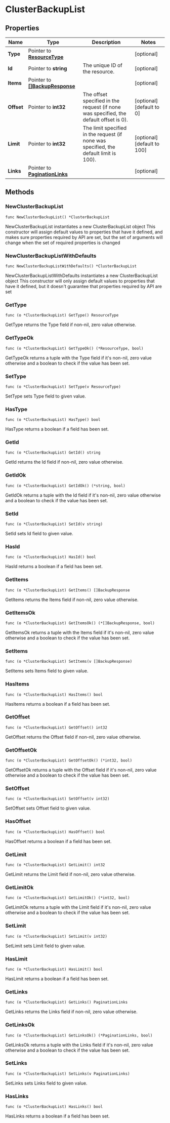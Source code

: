 # ClusterBackupList

## Properties

|Name | Type | Description | Notes|
|------------ | ------------- | ------------- | -------------|
|**Type** | Pointer to [**ResourceType**](ResourceType.md) |  | [optional] |
|**Id** | Pointer to **string** | The unique ID of the resource. | [optional] |
|**Items** | Pointer to [**[]BackupResponse**](BackupResponse.md) |  | [optional] |
|**Offset** | Pointer to **int32** | The offset specified in the request (if none was specified, the default offset is 0).  | [optional] [default to 0]|
|**Limit** | Pointer to **int32** | The limit specified in the request (if none was specified, the default limit is 100).  | [optional] [default to 100]|
|**Links** | Pointer to [**PaginationLinks**](PaginationLinks.md) |  | [optional] |

## Methods

### NewClusterBackupList

`func NewClusterBackupList() *ClusterBackupList`

NewClusterBackupList instantiates a new ClusterBackupList object
This constructor will assign default values to properties that have it defined,
and makes sure properties required by API are set, but the set of arguments
will change when the set of required properties is changed

### NewClusterBackupListWithDefaults

`func NewClusterBackupListWithDefaults() *ClusterBackupList`

NewClusterBackupListWithDefaults instantiates a new ClusterBackupList object
This constructor will only assign default values to properties that have it defined,
but it doesn't guarantee that properties required by API are set

### GetType

`func (o *ClusterBackupList) GetType() ResourceType`

GetType returns the Type field if non-nil, zero value otherwise.

### GetTypeOk

`func (o *ClusterBackupList) GetTypeOk() (*ResourceType, bool)`

GetTypeOk returns a tuple with the Type field if it's non-nil, zero value otherwise
and a boolean to check if the value has been set.

### SetType

`func (o *ClusterBackupList) SetType(v ResourceType)`

SetType sets Type field to given value.

### HasType

`func (o *ClusterBackupList) HasType() bool`

HasType returns a boolean if a field has been set.

### GetId

`func (o *ClusterBackupList) GetId() string`

GetId returns the Id field if non-nil, zero value otherwise.

### GetIdOk

`func (o *ClusterBackupList) GetIdOk() (*string, bool)`

GetIdOk returns a tuple with the Id field if it's non-nil, zero value otherwise
and a boolean to check if the value has been set.

### SetId

`func (o *ClusterBackupList) SetId(v string)`

SetId sets Id field to given value.

### HasId

`func (o *ClusterBackupList) HasId() bool`

HasId returns a boolean if a field has been set.

### GetItems

`func (o *ClusterBackupList) GetItems() []BackupResponse`

GetItems returns the Items field if non-nil, zero value otherwise.

### GetItemsOk

`func (o *ClusterBackupList) GetItemsOk() (*[]BackupResponse, bool)`

GetItemsOk returns a tuple with the Items field if it's non-nil, zero value otherwise
and a boolean to check if the value has been set.

### SetItems

`func (o *ClusterBackupList) SetItems(v []BackupResponse)`

SetItems sets Items field to given value.

### HasItems

`func (o *ClusterBackupList) HasItems() bool`

HasItems returns a boolean if a field has been set.

### GetOffset

`func (o *ClusterBackupList) GetOffset() int32`

GetOffset returns the Offset field if non-nil, zero value otherwise.

### GetOffsetOk

`func (o *ClusterBackupList) GetOffsetOk() (*int32, bool)`

GetOffsetOk returns a tuple with the Offset field if it's non-nil, zero value otherwise
and a boolean to check if the value has been set.

### SetOffset

`func (o *ClusterBackupList) SetOffset(v int32)`

SetOffset sets Offset field to given value.

### HasOffset

`func (o *ClusterBackupList) HasOffset() bool`

HasOffset returns a boolean if a field has been set.

### GetLimit

`func (o *ClusterBackupList) GetLimit() int32`

GetLimit returns the Limit field if non-nil, zero value otherwise.

### GetLimitOk

`func (o *ClusterBackupList) GetLimitOk() (*int32, bool)`

GetLimitOk returns a tuple with the Limit field if it's non-nil, zero value otherwise
and a boolean to check if the value has been set.

### SetLimit

`func (o *ClusterBackupList) SetLimit(v int32)`

SetLimit sets Limit field to given value.

### HasLimit

`func (o *ClusterBackupList) HasLimit() bool`

HasLimit returns a boolean if a field has been set.

### GetLinks

`func (o *ClusterBackupList) GetLinks() PaginationLinks`

GetLinks returns the Links field if non-nil, zero value otherwise.

### GetLinksOk

`func (o *ClusterBackupList) GetLinksOk() (*PaginationLinks, bool)`

GetLinksOk returns a tuple with the Links field if it's non-nil, zero value otherwise
and a boolean to check if the value has been set.

### SetLinks

`func (o *ClusterBackupList) SetLinks(v PaginationLinks)`

SetLinks sets Links field to given value.

### HasLinks

`func (o *ClusterBackupList) HasLinks() bool`

HasLinks returns a boolean if a field has been set.



